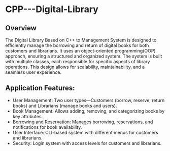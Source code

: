 # CPP---Digital-Library

## Overview
The Digital Library Based on C++ to Management System is designed to efficiently manage the borrowing and return of digital books for both customers and librarians. 
It uses an object-oriented programming(OOP) approach, ensuring a structured and organized system. 
The system is built with multiple classes, each responsible for specific aspects of library operations. 
This design allows for scalability, maintainability, and a seamless user experience.

## Application Features:
- User Management: Two user types—Customers (borrow, reserve, return books) and Librarians (manage books and users).
- Book Management: Allows adding, removing, and categorizing books by key attributes.
- Borrowing and Reservation: Manages borrowing, reservations, and notifications for book availability.
- User Interface: CLI-based system with different menus for customers and librarians.
- Security: Login system with access levels for customers and librarians.
